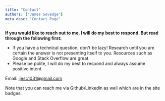 ```yaml
---
title: "Contact"
authors: ["James Sevedge"]
meta_desc: "Contact Page"
---
```


**If you would like to reach out to me, I will do my best to respond.  But read through the following first:**

- If you have a technical question, don't be lazy!  Research until you are certain the answer is not presenting itself to you.  Resources such as Google and Stack Overflow are great.
- Please be polite, I will do my best to respond and always assume positive intent.

Email: jjesc1031@gmail.com

Note that you can reach me via Github/Linkedin as well which are in the site badges.